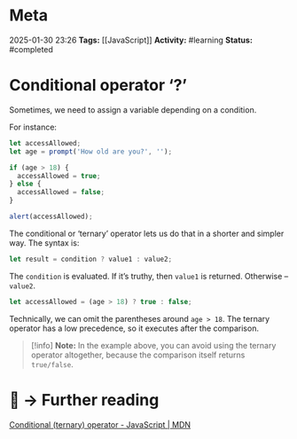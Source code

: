 # Meta
2025-01-30 23:26
**Tags:** [[JavaScript]]
**Activity:** #learning 
**Status:** #completed 

# Conditional operator ‘?’
Sometimes, we need to assign a variable depending on a condition.

For instance:
```JavaScript title:example.js
let accessAllowed;
let age = prompt('How old are you?', '');

if (age > 18) {
  accessAllowed = true;
} else {
  accessAllowed = false;
}

alert(accessAllowed);
```

The conditional or ‘ternary’ operator lets us do that in a shorter and simpler way. The syntax is:
```JavaScript title:example.js
let result = condition ? value1 : value2;
```

The `condition` is evaluated. If it’s truthy, then `value1` is returned. Otherwise – `value2`.
```JavaScript title:example.js
let accessAllowed = (age > 18) ? true : false;
```

Technically, we can omit the parentheses around `age > 18`. The ternary operator has a low precedence, so it executes after the comparison.

> [!info] **Note:** In the example above, you can avoid using the ternary operator altogether, because the comparison itself returns `true/false`.

# 📑 → Further reading
[Conditional (ternary) operator - JavaScript | MDN](https://developer.mozilla.org/en-US/docs/Web/JavaScript/Reference/Operators/Conditional_operator)
